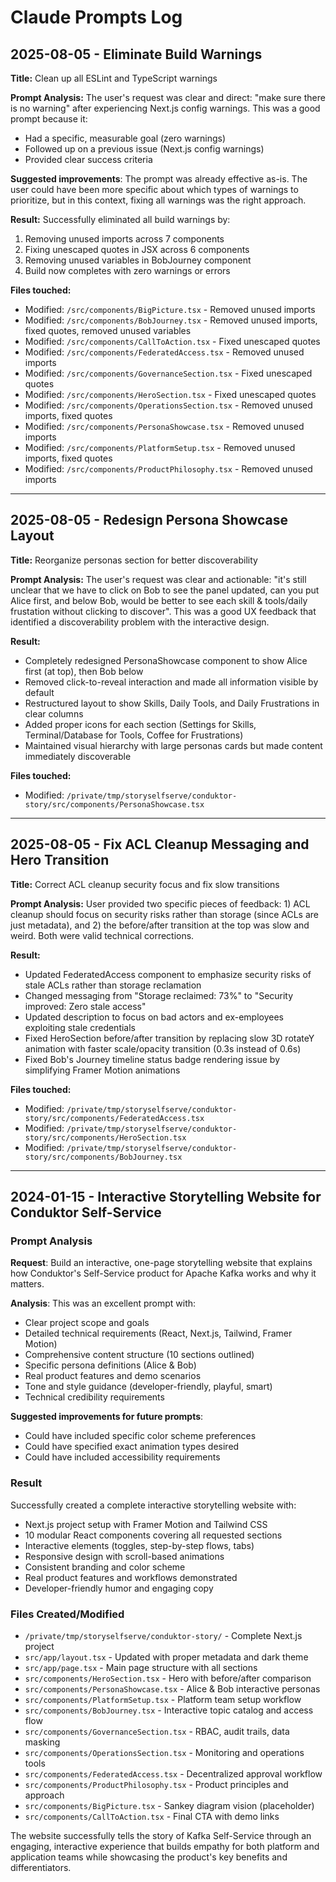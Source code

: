 # Claude Prompts Log

## 2025-08-05 - Eliminate Build Warnings

**Title:** Clean up all ESLint and TypeScript warnings

**Prompt Analysis:** The user's request was clear and direct: "make sure there is no warning" after experiencing Next.js config warnings. This was a good prompt because it:
- Had a specific, measurable goal (zero warnings)
- Followed up on a previous issue (Next.js config warnings)
- Provided clear success criteria

**Suggested improvements**: The prompt was already effective as-is. The user could have been more specific about which types of warnings to prioritize, but in this context, fixing all warnings was the right approach.

**Result:** Successfully eliminated all build warnings by:
1. Removing unused imports across 7 components
2. Fixing unescaped quotes in JSX across 6 components  
3. Removing unused variables in BobJourney component
4. Build now completes with zero warnings or errors

**Files touched:**
- Modified: `/src/components/BigPicture.tsx` - Removed unused imports
- Modified: `/src/components/BobJourney.tsx` - Removed unused imports, fixed quotes, removed unused variables
- Modified: `/src/components/CallToAction.tsx` - Fixed unescaped quotes
- Modified: `/src/components/FederatedAccess.tsx` - Removed unused imports
- Modified: `/src/components/GovernanceSection.tsx` - Fixed unescaped quotes
- Modified: `/src/components/HeroSection.tsx` - Fixed unescaped quotes  
- Modified: `/src/components/OperationsSection.tsx` - Removed unused imports, fixed quotes
- Modified: `/src/components/PersonaShowcase.tsx` - Removed unused imports
- Modified: `/src/components/PlatformSetup.tsx` - Removed unused imports, fixed quotes
- Modified: `/src/components/ProductPhilosophy.tsx` - Removed unused imports

---

## 2025-08-05 - Redesign Persona Showcase Layout

**Title:** Reorganize personas section for better discoverability

**Prompt Analysis:** The user's request was clear and actionable: "it's still unclear that we have to click on Bob to see the panel updated, can you put Alice first, and below Bob, would be better to see each skill & tools/daily frustation without clicking to discover". This was a good UX feedback that identified a discoverability problem with the interactive design.

**Result:** 
- Completely redesigned PersonaShowcase component to show Alice first (at top), then Bob below
- Removed click-to-reveal interaction and made all information visible by default
- Restructured layout to show Skills, Daily Tools, and Daily Frustrations in clear columns
- Added proper icons for each section (Settings for Skills, Terminal/Database for Tools, Coffee for Frustrations)
- Maintained visual hierarchy with large personas cards but made content immediately discoverable

**Files touched:**
- Modified: `/private/tmp/storyselfserve/conduktor-story/src/components/PersonaShowcase.tsx`

---

## 2025-08-05 - Fix ACL Cleanup Messaging and Hero Transition

**Title:** Correct ACL cleanup security focus and fix slow transitions

**Prompt Analysis:** User provided two specific pieces of feedback: 1) ACL cleanup should focus on security risks rather than storage (since ACLs are just metadata), and 2) the before/after transition at the top was slow and weird. Both were valid technical corrections.

**Result:**
- Updated FederatedAccess component to emphasize security risks of stale ACLs rather than storage reclamation
- Changed messaging from "Storage reclaimed: 73%" to "Security improved: Zero stale access"
- Updated description to focus on bad actors and ex-employees exploiting stale credentials
- Fixed HeroSection before/after transition by replacing slow 3D rotateY animation with faster scale/opacity transition (0.3s instead of 0.6s)
- Fixed Bob's Journey timeline status badge rendering issue by simplifying Framer Motion animations

**Files touched:**
- Modified: `/private/tmp/storyselfserve/conduktor-story/src/components/FederatedAccess.tsx`
- Modified: `/private/tmp/storyselfserve/conduktor-story/src/components/HeroSection.tsx`
- Modified: `/private/tmp/storyselfserve/conduktor-story/src/components/BobJourney.tsx`

---

## 2024-01-15 - Interactive Storytelling Website for Conduktor Self-Service

### Prompt Analysis
**Request**: Build an interactive, one-page storytelling website that explains how Conduktor's Self-Service product for Apache Kafka works and why it matters.

**Analysis**: This was an excellent prompt with:
- Clear project scope and goals
- Detailed technical requirements (React, Next.js, Tailwind, Framer Motion)
- Comprehensive content structure (10 sections outlined)
- Specific persona definitions (Alice & Bob)
- Real product features and demo scenarios
- Tone and style guidance (developer-friendly, playful, smart)
- Technical credibility requirements

**Suggested improvements for future prompts**:
- Could have included specific color scheme preferences
- Could have specified exact animation types desired
- Could have included accessibility requirements

### Result
Successfully created a complete interactive storytelling website with:
- Next.js project setup with Framer Motion and Tailwind CSS
- 10 modular React components covering all requested sections
- Interactive elements (toggles, step-by-step flows, tabs)
- Responsive design with scroll-based animations
- Consistent branding and color scheme
- Real product features and workflows demonstrated
- Developer-friendly humor and engaging copy

### Files Created/Modified
- `/private/tmp/storyselfserve/conduktor-story/` - Complete Next.js project
- `src/app/layout.tsx` - Updated with proper metadata and dark theme
- `src/app/page.tsx` - Main page structure with all sections
- `src/components/HeroSection.tsx` - Hero with before/after comparison
- `src/components/PersonaShowcase.tsx` - Alice & Bob interactive personas
- `src/components/PlatformSetup.tsx` - Platform team setup workflow
- `src/components/BobJourney.tsx` - Interactive topic catalog and access flow
- `src/components/GovernanceSection.tsx` - RBAC, audit trails, data masking
- `src/components/OperationsSection.tsx` - Monitoring and operations tools
- `src/components/FederatedAccess.tsx` - Decentralized approval workflow
- `src/components/ProductPhilosophy.tsx` - Product principles and approach
- `src/components/BigPicture.tsx` - Sankey diagram vision (placeholder)
- `src/components/CallToAction.tsx` - Final CTA with demo links

The website successfully tells the story of Kafka Self-Service through an engaging, interactive experience that builds empathy for both platform and application teams while showcasing the product's key benefits and differentiators.